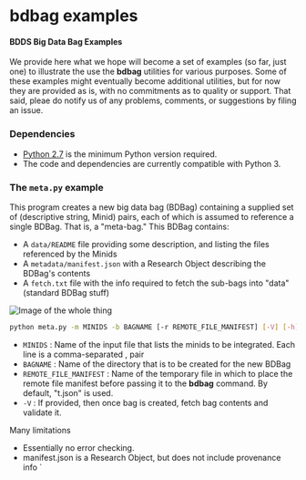 # bdbag examples

#### BDDS Big Data Bag Examples

We provide here what we hope will become a set of examples 
(so far, just one) to illustrate the use the **bdbag** utilities for various purposes.
Some of these examples might eventually become additional utilities, but for now 
they are provided as is, with no commitments as to quality or support. That said,
pleae do notify us of any problems, comments, or suggestions by filing an issue.

### Dependencies

* [Python 2.7](https://www.python.org/downloads/release/python-2711/) is the minimum Python version required.
* The code and dependencies are currently compatible with Python 3.

### The `meta.py` example

This program creates a new big data bag (BDBag) containing a supplied set of (descriptive string, Minid) pairs,
each of which is assumed to reference a single BDBag.  That is, a "meta-bag." This BDBag contains:
* A `data/README` file providing some description, and listing the files referenced by the Minids
* A `metadata/manifest.json` with a Research Object describing the BDBag's contents
* A `fetch.txt` file with the info required to fetch the sub-bags into "data" (standard BDBag stuff)

![Image of the whole thing](https://github.com/ianfoster/bdbag/blob/master/examples/images/MetaBags.png)

```sh
python meta.py -m MINIDS -b BAGNAME [-r REMOTE_FILE_MANIFEST] [-V] [-h]
```
* `MINIDS` : Name of the input file that lists the minids to be integrated. Each line is a comma-separated <descriptive string>, <minid> pair
* `BAGNAME` : Name of the directory that is to be created for the new BDBag
* `REMOTE_FILE_MANIFEST` : Name of the temporary file in which to place the remote file manifest before passing it to the **bdbag** command. By default, "t.json" is used.
* `-V` : If provided, then once bag is created, fetch bag contents and validate it.

Many limitations
* Essentially no error checking.
* manifest.json is a Research Object, but does not include provenance info
`
